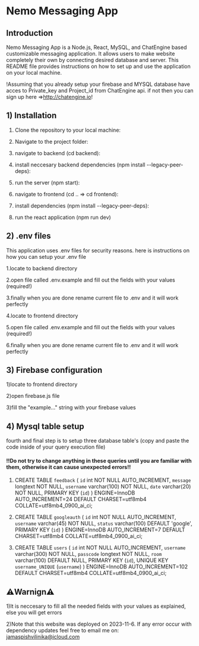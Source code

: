 
# Nemo Messaging App

## Introduction
Nemo Messaging App is a Node.js, React, MySQL, and ChatEngine based customizable messaging application. It allows users to make website completely their own by connecting desired database and server. This README file provides instructions on how to set up and use the application on your local machine.

!Assuming that you already setup your firebase and MYSQL database have acces to Private_key and Project_id from ChatEngine api. if not then you can sign up here =>http://chatengine.io!

## 1) Installation

1. Clone the repository to your local machine:
2. Navigate to the project folder: 

4. navigate to backend (cd backend):
5. install neccesary backend dependencies (npm install --legacy-peer-deps):
7. run the server (npm start):
8. navigate to frontend (cd .. => cd frontend):
9. install dependencies (npm install --legacy-peer-deps):
10. run the react application (npm run dev)

## 2) .env files
This application uses .env files for security reasons. here is instructions on how you can setup your .env file

1.locate to backend directory

2.open file called .env.example and fill out the fields with your values (required!)

3.finally when you are done rename current file to .env and it will work perfectly



4.locate to frontend directory

5.open file called .env.example and fill out the fields with your values (required!)

6.finally when you are done rename current file to .env and it will work perfectly

## 3) Firebase configuration

1)locate to frontend directory

2)open firebase.js file

3)fill the "example..." string with your firebase values

## 4) Mysql table setup

fourth and final step is to setup three database table's (copy and paste the code inside of your query execution file)

#### !!Do not try to change anything in these queries until you are familiar with them, otherwise it can cause unexpected errors!!

1) CREATE TABLE `feedback` (
  `id` int NOT NULL AUTO_INCREMENT,
  `message` longtext NOT NULL,
  `username` varchar(100) NOT NULL,
  `date` varchar(20) NOT NULL,
  PRIMARY KEY (`id`)
) ENGINE=InnoDB AUTO_INCREMENT=24 DEFAULT CHARSET=utf8mb4 COLLATE=utf8mb4_0900_ai_ci;

2) CREATE TABLE `googleauth` (
  `id` int NOT NULL AUTO_INCREMENT,
  `username` varchar(45) NOT NULL,
  `status` varchar(100) DEFAULT 'google',
  PRIMARY KEY (`id`)
) ENGINE=InnoDB AUTO_INCREMENT=7 DEFAULT CHARSET=utf8mb4 COLLATE=utf8mb4_0900_ai_ci;

3) CREATE TABLE `users` (
  `id` int NOT NULL AUTO_INCREMENT,
  `username` varchar(300) NOT NULL,
  `passcode` longtext NOT NULL,
  `room` varchar(100) DEFAULT NULL,
  PRIMARY KEY (`id`),
  UNIQUE KEY `username_UNIQUE` (`username`)
) ENGINE=InnoDB AUTO_INCREMENT=102 DEFAULT CHARSET=utf8mb4 COLLATE=utf8mb4_0900_ai_ci;


## ⚠️Warnign⚠️

1)It is neccesary to fill all the needed fields with your values as explained, else you will get errors

2)Note that this website was deployed on 2023-11-6. If any error occur with dependency updates feel free to email me on: jamaspishvilinika@icloud.com
